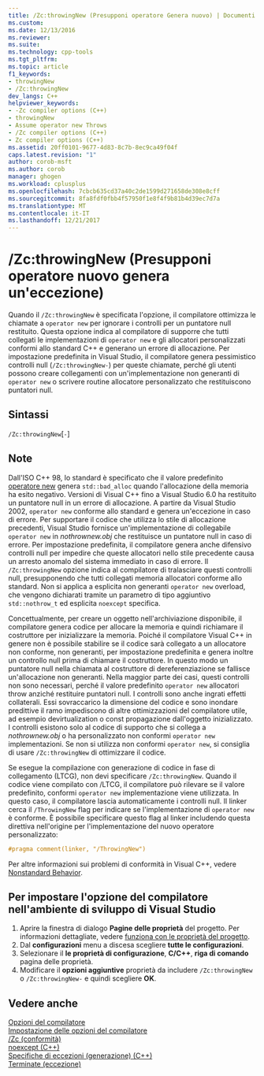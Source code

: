 ```yaml
---
title: /Zc:throwingNew (Presupponi operatore Genera nuovo) | Documenti Microsoft
ms.custom: 
ms.date: 12/13/2016
ms.reviewer: 
ms.suite: 
ms.technology: cpp-tools
ms.tgt_pltfrm: 
ms.topic: article
f1_keywords:
- throwingNew
- /Zc:throwingNew
dev_langs: C++
helpviewer_keywords:
- -Zc compiler options (C++)
- throwingNew
- Assume operator new Throws
- /Zc compiler options (C++)
- Zc compiler options (C++)
ms.assetid: 20ff0101-9677-4d83-8c7b-8ec9ca49f04f
caps.latest.revision: "1"
author: corob-msft
ms.author: corob
manager: ghogen
ms.workload: cplusplus
ms.openlocfilehash: 7cbcb635cd37a40c2de1599d271658de308e8cff
ms.sourcegitcommit: 8fa8fdf0fbb4f57950f1e8f4f9b81b4d39ec7d7a
ms.translationtype: MT
ms.contentlocale: it-IT
ms.lasthandoff: 12/21/2017
---
```

# <a name="zcthrowingnew-assume-operator-new-throws"></a>/Zc:throwingNew (Presupponi operatore nuovo genera un'eccezione)  
Quando il `/Zc:throwingNew` è specificata l'opzione, il compilatore ottimizza le chiamate a `operator new` per ignorare i controlli per un puntatore null restituito. Questa opzione indica al compilatore di supporre che tutti collegati le implementazioni di `operator new` e gli allocatori personalizzati conformi allo standard C++ e generano un errore di allocazione. Per impostazione predefinita in Visual Studio, il compilatore genera pessimistico controlli null (`/Zc:throwingNew-`) per queste chiamate, perché gli utenti possono creare collegamenti con un'implementazione non generanti di `operator new` o scrivere routine allocatore personalizzato che restituiscono puntatori null.  
  
## <a name="syntax"></a>Sintassi  
  
`/Zc:throwingNew`[`-`]  
  
## <a name="remarks"></a>Note  
  
Dall'ISO C++ 98, lo standard è specificato che il valore predefinito [operatore new](../../standard-library/new-operators.md#op_new) genera `std::bad_alloc` quando l'allocazione della memoria ha esito negativo. Versioni di Visual C++ fino a Visual Studio 6.0 ha restituito un puntatore null in un errore di allocazione. A partire da Visual Studio 2002, `operator new` conforme allo standard e genera un'eccezione in caso di errore. Per supportare il codice che utilizza lo stile di allocazione precedenti, Visual Studio fornisce un'implementazione di collegabile `operator new` in *nothrownew.obj* che restituisce un puntatore null in caso di errore. Per impostazione predefinita, il compilatore genera anche difensivo controlli null per impedire che queste allocatori nello stile precedente causa un arresto anomalo del sistema immediato in caso di errore. Il `/Zc:throwingNew` opzione indica al compilatore di tralasciare questi controlli null, presupponendo che tutti collegati memoria allocatori conforme allo standard. Non si applica a esplicita non generanti `operator new` overload, che vengono dichiarati tramite un parametro di tipo aggiuntivo `std::nothrow_t` ed esplicita `noexcept` specifica.  
  
Concettualmente, per creare un oggetto nell'archiviazione disponibile, il compilatore genera codice per allocare la memoria e quindi richiamare il costruttore per inizializzare la memoria. Poiché il compilatore Visual C++ in genere non è possibile stabilire se il codice sarà collegato a un allocatore non conforme, non generanti, per impostazione predefinita e genera inoltre un controllo null prima di chiamare il costruttore. In questo modo un puntatore null nella chiamata al costruttore di dereferenziazione se fallisce un'allocazione non generanti. Nella maggior parte dei casi, questi controlli non sono necessari, perché il valore predefinito `operator new` allocatori throw anziché restituire puntatori null. I controlli sono anche ingrati effetti collaterali. Essi sovraccarico la dimensione del codice e sono inondare predittive il ramo impediscono di altre ottimizzazioni del compilatore utile, ad esempio devirtualization o const propagazione dall'oggetto inizializzato. I controlli esistono solo al codice di supporto che si collega a *nothrownew.obj* o ha personalizzato non conformi `operator new` implementazioni. Se non si utilizza non conformi `operator new`, si consiglia di usare `/Zc:throwingNew` di ottimizzare il codice.  
  
Se esegue la compilazione con generazione di codice in fase di collegamento (LTCG), non devi specificare `/Zc:throwingNew`. Quando il codice viene compilato con /LTCG, il compilatore può rilevare se il valore predefinito, conformi `operator new` implementazione viene utilizzata. In questo caso, il compilatore lascia automaticamente i controlli null. Il linker cerca il `/ThrowingNew` flag per indicare se l'implementazione di `operator new` è conforme. È possibile specificare questo flag al linker includendo questa direttiva nell'origine per l'implementazione del nuovo operatore personalizzato:  
  
```cpp  
#pragma comment(linker, "/ThrowingNew")  
```  
  
Per altre informazioni sui problemi di conformità in Visual C++, vedere [Nonstandard Behavior](../../cpp/nonstandard-behavior.md).  
  
## <a name="to-set-this-compiler-option-in-the-visual-studio-development-environment"></a>Per impostare l'opzione del compilatore nell'ambiente di sviluppo di Visual Studio  
1.  Aprire la finestra di dialogo **Pagine delle proprietà** del progetto. Per informazioni dettagliate, vedere [funziona con le proprietà del progetto](../../ide/working-with-project-properties.md).  
2.  Dal **configurazioni** menu a discesa scegliere **tutte le configurazioni**.  
3.  Selezionare il **le proprietà di configurazione**, **C/C++**, **riga di comando** pagina delle proprietà.  
4.  Modificare il **opzioni aggiuntive** proprietà da includere `/Zc:throwingNew` o `/Zc:throwingNew-` e quindi scegliere **OK**.  
  
## <a name="see-also"></a>Vedere anche  
[Opzioni del compilatore](../../build/reference/compiler-options.md)  
[Impostazione delle opzioni del compilatore](../../build/reference/setting-compiler-options.md)  
[/Zc (conformità)](../../build/reference/zc-conformance.md)  
[noexcept (C++)](../../cpp/noexcept-cpp.md)  
[Specifiche di eccezioni (generazione) (C++)](../../cpp/exception-specifications-throw-cpp.md)  
[Terminate (eccezione)](../../standard-library/exception-functions.md#terminate)  

